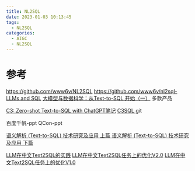 ```yaml
---
title: NL2SQL
date: 2023-01-03 10:13:45
tags:
  - NL2SQL
categories:
  - AIGC  
  - NL2SQL
---
```


<p></p>
<!-- more -->


# 参考
https://github.com/www6v/NL2SQL
https://github.com/www6v/nl2sql-
[LLMs and SQL](https://blog.langchain.dev/llms-and-sql/)
[大模型与数据科学：从Text-to-SQL 开始（一）](https://zhuanlan.zhihu.com/p/640580808) 多款产品

[C3: Zero-shot Text-to-SQL with ChatGPT笔记](https://zhuanlan.zhihu.com/p/668557045)
[C3SQL  ](https://github.com/bigbigwatermalon/C3SQL) git

百度千帆-ppt
QCon-ppt

[语义解析 (Text-to-SQL) 技术研究及应用 上篇 ](https://mp.weixin.qq.com/s?__biz=MzUxNzk5MTU3OQ==&mid=2247487028&idx=1&sn=7b6767878b7f6b891fc69e408f248ef1)
[语义解析 (Text-to-SQL) 技术研究及应用 下篇 ](https://mp.weixin.qq.com/s/5lTLW5OOuRMo2zjbzMxr_Q)



[LLM在中文Text2SQL的实践](https://zhuanlan.zhihu.com/p/670509396)
[LLM在中文Text2SQL任务上的优化V2.0](https://zhuanlan.zhihu.com/p/673474672)
[LLM在中文Text2SQL任务上的优化V1.0](https://zhuanlan.zhihu.com/p/670913902)

